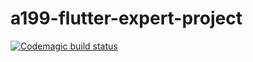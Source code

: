 # a199-flutter-expert-project
[![Codemagic build status](https://api.codemagic.io/apps/<app-id>/<workflow-id>/status_badge.svg)](https://codemagic.io/apps/<app-id>/<workflow-id>/latest_build)
